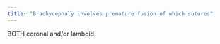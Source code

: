 ```yaml
---
title: "Brachycephaly involves premature fusion of which sutures"
---
```

BOTH coronal and/or lamboid

